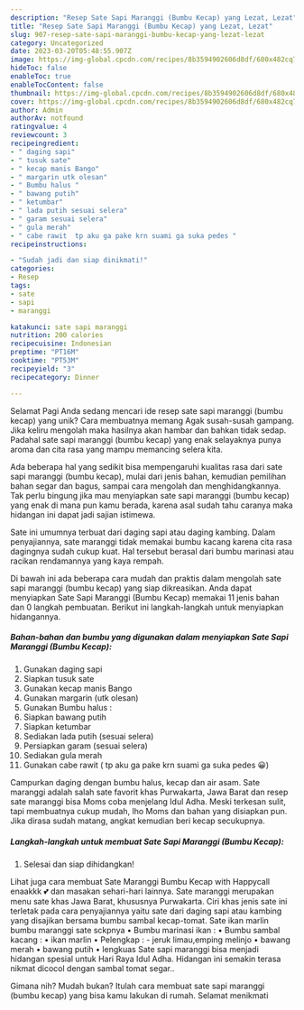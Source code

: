 ```yaml
---
description: "Resep Sate Sapi Maranggi (Bumbu Kecap) yang Lezat, Lezat"
title: "Resep Sate Sapi Maranggi (Bumbu Kecap) yang Lezat, Lezat"
slug: 907-resep-sate-sapi-maranggi-bumbu-kecap-yang-lezat-lezat
category: Uncategorized
date: 2023-03-20T05:48:55.907Z
image: https://img-global.cpcdn.com/recipes/8b3594902606d8df/680x482cq70/sate-sapi-maranggi-bumbu-kecap-foto-resep-utama.jpg
hideToc: false
enableToc: true
enableTocContent: false
thumbnail: https://img-global.cpcdn.com/recipes/8b3594902606d8df/680x482cq70/sate-sapi-maranggi-bumbu-kecap-foto-resep-utama.jpg
cover: https://img-global.cpcdn.com/recipes/8b3594902606d8df/680x482cq70/sate-sapi-maranggi-bumbu-kecap-foto-resep-utama.jpg
author: Admin
authorAv: notfound
ratingvalue: 4
reviewcount: 3
recipeingredient:
- " daging sapi"
- " tusuk sate"
- " kecap manis Bango"
- " margarin utk olesan"
- " Bumbu halus "
- " bawang putih"
- " ketumbar"
- " lada putih sesuai selera"
- " garam sesuai selera"
- " gula merah"
- " cabe rawit  tp aku ga pake krn suami ga suka pedes "
recipeinstructions:

- "Sudah jadi dan siap dinikmati!"
categories:
- Resep
tags:
- sate
- sapi
- maranggi

katakunci: sate sapi maranggi 
nutrition: 200 calories
recipecuisine: Indonesian
preptime: "PT16M"
cooktime: "PT53M"
recipeyield: "3"
recipecategory: Dinner

---
```



Selamat Pagi Anda sedang mencari ide resep sate sapi maranggi (bumbu kecap) yang unik? Cara membuatnya memang Agak susah-susah gampang. Jika keliru mengolah maka hasilnya akan hambar dan bahkan tidak sedap. Padahal sate sapi maranggi (bumbu kecap) yang enak selayaknya punya aroma dan cita rasa yang mampu memancing selera kita.


Ada beberapa hal yang sedikit bisa mempengaruhi kualitas rasa dari sate sapi maranggi (bumbu kecap), mulai dari jenis bahan, kemudian pemilihan bahan segar dan bagus, sampai cara mengolah dan menghidangkannya. Tak perlu bingung jika mau menyiapkan sate sapi maranggi (bumbu kecap) yang enak di mana pun kamu berada, karena asal sudah tahu caranya maka hidangan ini dapat jadi sajian istimewa.

Sate ini umumnya terbuat dari daging sapi atau daging kambing. Dalam penyajiannya, sate maranggi tidak memakai bumbu kacang karena cita rasa dagingnya sudah cukup kuat. Hal tersebut berasal dari bumbu marinasi atau racikan rendamannya yang kaya rempah.


Di bawah ini ada beberapa cara mudah dan praktis dalam mengolah sate sapi maranggi (bumbu kecap) yang siap dikreasikan. Anda dapat menyiapkan Sate Sapi Maranggi (Bumbu Kecap) memakai 11 jenis bahan dan 0 langkah pembuatan. Berikut ini langkah-langkah untuk menyiapkan hidangannya.

<!--inarticleads1-->

##### Bahan-bahan dan bumbu yang digunakan dalam menyiapkan Sate Sapi Maranggi (Bumbu Kecap):

1. Gunakan  daging sapi
1. Siapkan  tusuk sate
1. Gunakan  kecap manis Bango
1. Gunakan  margarin (utk olesan)
1. Gunakan  Bumbu halus :
1. Siapkan  bawang putih
1. Siapkan  ketumbar
1. Sediakan  lada putih (sesuai selera)
1. Persiapkan  garam (sesuai selera)
1. Sediakan  gula merah
1. Gunakan  cabe rawit ( tp aku ga pake krn suami ga suka pedes 😀)


Campurkan daging dengan bumbu halus, kecap dan air asam. Sate maranggi adalah salah sate favorit khas Purwakarta, Jawa Barat dan resep sate maranggi bisa Moms coba menjelang Idul Adha. Meski terkesan sulit, tapi membuatnya cukup mudah, lho Moms dan bahan yang disiapkan pun. Jika dirasa sudah matang, angkat kemudian beri kecap secukupnya. 

<!--inarticleads2-->

##### Langkah-langkah untuk membuat Sate Sapi Maranggi (Bumbu Kecap):


1. Selesai dan siap dihidangkan!

Lihat juga cara membuat Sate Maranggi Bumbu Kecap with Happycall enaakkk 💕 dan masakan sehari-hari lainnya. Sate maranggi merupakan menu sate khas Jawa Barat, khususnya Purwakarta. Ciri khas jenis sate ini terletak pada cara penyajiannya yaitu sate dari daging sapi atau kambing yang disajikan bersama bumbu sambal kecap-tomat. Sate ikan marlin bumbu maranggi sate sckpnya • Bumbu marinasi ikan : • Bumbu sambal kacang : • ikan marlin • Pelengkap : - jeruk limau,emping melinjo • bawang merah • bawang putih • lengkuas Sate sapi maranggi bisa menjadi hidangan spesial untuk Hari Raya Idul Adha. Hidangan ini semakin terasa nikmat dicocol dengan sambal tomat segar.. 

Gimana nih? Mudah bukan? Itulah cara membuat sate sapi maranggi (bumbu kecap) yang bisa kamu lakukan di rumah. Selamat menikmati
